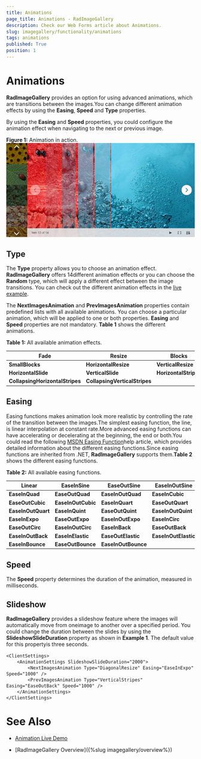 ```yaml
---
title: Animations
page_title: Animations - RadImageGallery
description: Check our Web Forms article about Animations.
slug: imagegallery/functionality/animations
tags: animations
published: True
position: 1
---
```


# Animations



**RadImageGallery** provides an option for using advanced animations, which are transitions between the images.You can change different animation effects by using the **Easing**, **Speed** and **Type** properties.

By using the **Easing** and **Speed** properties, you could configure the animation effect when navigating to the next or previous image.

**Figure 1:** Animation in action.
![image-gallery-animations](images/image-gallery-animations.jpg)

## Type

The **Type** property allows you to choose an animation effect. **RadImageGallery** offers 14different animation effects or you can choose the **Random** type, which will apply a different effect between the image transitions. You can check out the different animation effects in the [live example](https://demos.telerik.com/aspnet-ajax/image-gallery/examples/functionality/animations/defaultcs.aspx).

The **NextImagesAnimation** and **PrevImagesAnimation** properties contain predefined lists with all available animations. You can choose a particular animation, which will be applied to one or both properties. **Easing** and **Speed** properties are not mandatory. **Table 1** shows the different animations.

**Table 1:** All available animation effects.


|  **Fade**  |  **Resize**  |  **Blocks**  |  **BigBlocks**  |
| ------ | ------ | ------ | ------ |
| **SmallBlocks** | **HorizontalResize** | **VerticalResize** | **DiagonalResize** |
| **HorizontalSlide** | **VerticalSlide** | **HorizontalStripes** | **VerticalStripes** |
| **CollapsingHorizontalStripes** | **CollapsingVerticalStripes** |||

## Easing

Easing functions makes animation look more realistic by controlling the rate of the transition between the images.The simplest easing function, the line, is linear interpolation at constant rate.More advanced easing functions can have accelerating or decelerating at the beginning, the end or both.You could read the following [MSDN Easing Function](https://msdn.microsoft.com/en-us/library/ee308751%28v=vs.110%29.aspx)help article, which provides detailed information about the different easing functions.Since easing functions are inherited from .NET, **RadImageGallery** supports them.**Table 2** shows the different easing functions.

**Table 2:** All available easing functions.


|  **Linear**  |  **EaseInSine**  |  **EaseOutSine**  |  **EaseInOutSine**  |
| ------ | ------ | ------ | ------ |
| **EaseInQuad** | **EaseOutQuad** | **EaseInOutQuad** | **EaseInCubic** |
| **EaseOutCubic** | **EaseInOutCubic** | **EaseInQuart** | **EaseOutQuart** |
| **EaseInOutQuart** | **EaseInQuint** | **EaseOutQuint** | **EaseInOutQuint** |
| **EaseInExpo** | **EaseOutExpo** | **EaseInOutExpo** | **EaseInCirc** |
| **EaseOutCirc** | **EaseInOutCirc** | **EaseInBack** | **EaseOutBack** |
| **EaseInOutBack** | **EaseInElastic** | **EaseOutElastic** | **EaseInOutElastic** |
| **EaseInBounce** | **EaseOutBounce** | **EaseInOutBounce** ||

## Speed

The **Speed** property determines the duration of the animation, measured in milliseconds.

## Slideshow

**RadImageGallery** provides a slideshow feature where the images will automatically move from oneimage to another over a specified period. You could change the duration between the slides by using the **SlideshowSlideDuration** property as shown in **Example 1**. The default value for this propertyis three seconds.

````ASPNET
<ClientSettings>
	<AnimationSettings SlideshowSlideDuration="2000">
		<NextImagesAnimation Type="DiagonalResize" Easing="EaseInExpo" Speed="1000" /> 
		<PrevImagesAnimation Type="VerticalStripes" Easing="EaseOutBack" Speed="1000" />
	</AnimationSettings>
</ClientSettings>
````



# See Also

 * [Animation Live Demo](https://demos.telerik.com/aspnet-ajax/image-gallery/examples/functionality/animations/defaultcs.aspx)

 * [RadImageGallery Overview]({%slug imagegallery/overview%})
